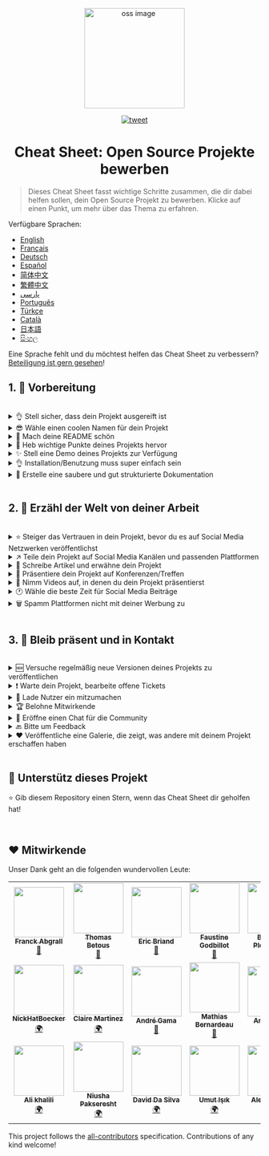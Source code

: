 <p align="center">
    <img alt="oss image" src="./imgs/zoss-logo.svg" height="200px" width="200px">
</p>

<p align="center">
  <a href="https://twitter.com/intent/tweet?text=How%20to%20promote%20your%20open-source%20projects%20@ZenikaOSS&url=https://github.com/zenika-open-source/open-source-promotion-cheat-sheet&hashtags=OpenSource,CheatSheet">
    <img alt="tweet" src="https://img.shields.io/twitter/url/https/twitter?label=Teilen%20auf%20Twitter&style=social" target="_blank" />
  </a>
</p>

<h1 align="center">Cheat Sheet: Open Source Projekte bewerben</h1>

> Dieses Cheat Sheet fasst wichtige Schritte zusammen, die dir dabei helfen sollen, dein Open Source Projekt zu bewerben. Klicke auf einen Punkt, um mehr über das Thema zu erfahren.

Verfügbare Sprachen:

- [English](./README.md)
- [Français](./README-fr.md)
- [Deutsch](./README-de.md)
- [Español](./README-es.md)
- [简体中文](./README-zh-cn.md)
- [繁體中文](./README-zh-tw.md)
- [پارسی](./README-fa.md)
- [Português](./README-pt.md)
- [Türkçe](./README-tr.md)
- [Català](./README-ca.md)
- [日本語](./README-jp.md)
- [සිංහල](./README-si.md)

Eine Sprache fehlt und du möchtest helfen das Cheat Sheet zu verbessern? [Beteiligung ist gern gesehen](./CONTRIBUTING.md)!

## 1. 🎢 Vorbereitung

<br />

<details>
<summary>👌 Stell sicher, dass dein Projekt ausgereift ist</summary>
<p>

> Dein Projekt muss stabil genug sein mit einem Minimum an brauchbaren Features zu funktionieren, um Nutzer zu begeistern.

</p>
</details>

<details>
<summary>😎 Wähle einen coolen Namen für dein Projekt</summary>
<p>

> Wähle einen Namen, der leicht zu merken ist.

</p>
</details>

<details>
<summary>💅 Mach deine README schön</summary>
<p>

> Die README ist das erste, was deine Besucher sehen werden. Gestalte sie simpel, schön und gut lesbar. [Hier ist eine List mit schönen READMEs](https://github.com/matiassingers/awesome-readme).

</p>
</details>

<details>
<summary>💪 Heb wichtige Punkte deines Projekts hervor</summary>
<p>

> Bestimme die Stärken deines Projekts und stell sicher, dass Besucher sie als erstes sehen.

</p>
</details>

<details>
<summary>✨ Stell eine Demo deines Projekts zur Verfügung</summary>
<p>

> Besucher wollen schnellstmöglich den Sinn deines Projekts verstehen, wie es funktioniert und wie man es benutzt. Mit einer Demo ist das am einfachsten. Eine Demo könnte folgendes sein:
>
> - Ein animiertes GIF, das zeigt, wie dein Projekt funktioniert
> - Ein Link zu einer Live Demo

</p>
</details>

<details>
<summary>👌 Installation/Benutzung muss super einfach sein</summary>
<p>

> Ist dein Projekt nicht nutzerfreundlich, wirst du vermutlich Besucher verlieren.

</p>
</details>

<details>
<summary>📘 Erstelle eine saubere und gut strukturierte Dokumentation</summary>
<p>

> Eine gute Dokumentation zu erstellen ist vermutlich der wichtigste Schritt. Eine kurze Dokumentation kannst du in der README anlegen. Andernfalls solltest du sie in eine eigene Webseite einbetten. Diverse Open Source Projekte wie [vuepress](https://v1.vuepress.vuejs.org) können dir dabei helfen, eine saubere Dokumentation zu schreiben.

 </p>
</details>

<br />

## 2. 📢 Erzähl der Welt von deiner Arbeit

<br />

<details>
<summary>⭐ Steiger das Vertrauen in dein Projekt, bevor du es auf Social Media Netzwerken veröffentlichst</summary>
<p>

> Viele Besucher werden die Anzahl der Sterne überprüfen, bevor sie in Erwägung ziehen, das Projekt zu benutzen. Eine kleine Anzahl an Sternen wirkt vertrauenswürdiger als gar keine Sterne. Deshalb solltest du Bekannte fragen, ob sie dein Projekt unterstützen und auf ihren Social Media Kanälen bewerben.

</p>
</details>

<details>
<summary>↗️ Teile dein Projekt auf Social Media Kanälen und passenden Plattformen</summary>
<p>

> Erzähl der Welt von deiner tollen Arbeit! Veröffentliche Sie auf Social Media Kanälen und passenden Plattformen:
>
> - [Twitter](https://twitter.com)
> - [Linkedin](https://www.linkedin.com/)
> - [Facebook](https://www.facebook.com/)
> - [Reddit](https://www.reddit.com/)
> - [Dev.to](https://dev.to/)
> - [Lobsters](https://lobste.rs/)
> - [Hacker News](https://news.ycombinator.com/)
> - [Product Hunt](https://www.producthunt.com/)
> - [Beta page](https://betapage.co/)
> - [Human Coders](https://news.humancoders.com/)

</p>
</details>

<details>
<summary>📃 Schreibe Artikel und erwähne dein Projekt</summary>
<p>

> Schreibe Artikel über dein Projekt. Schreib über die technischen Anforderungen, wie dein Projekt funktioniert, Probleme auf die du gestoßen bist, etc. Mögliche Plattformen zum Veröffentlichen:
>
> - [medium](https://medium.com/)
> - [dev.to](https://dev.to/)

</p>
</details>

<details>
<summary>🎤 Präsentiere dein Projekt auf Konferenzen/Treffen</summary>
<p>

> Wenn du dein Projekt auf Konferenzen oder Treffen präsentierst, steigert das dessen Bekanntheitsgrad.

</p>
</details>

<details>
<summary>🎥 Nimm Videos auf, in denen du dein Projekt präsentierst</summary>
<p>

> Ein Video aufzunehmen ist keine einfache Aufgabe. Allerdings ist es wohl der effizienteste Weg, um dein Projekt bekannt zu machen.

</p>
</details>

<details>
<summary>🕐 Wähle die beste Zeit für Social Media Beiträge</summary>
<p>

> Publiziere nicht während den Ferien oder an Wochenenden. Schreib stattdessen lieber in der Mitte der Woche.

</p>
</details>

<details>
<summary>🗑 Spamm Plattformen nicht mit deiner Werbung zu</summary>
<p>

> Publiziere nicht zwei Mal auf der selben Plattform. Das gilt als Spam und könnte schlechtes Licht auf dein Projekt werfen.

</p>
</details>

<br />

## 3. 🤝 Bleib präsent und in Kontakt

<br />

<details>
<summary>🆕 Versuche regelmäßig neue Versionen deines Projekts zu veröffentlichen</summary>
<p>

> Warte und verbessere dein Projekt mit neuen Releases und veröffentliche Changelogs.

</p>
</details>

<details>
<summary>❗ Warte dein Projekt, bearbeite offene Tickets</summary>
<p>

> Lass kein offenes Issue unbeantwortet. Sei nett zu den Leuten, die ein Ticket eröffnet haben. 😉

</p>
</details>

<details>
<summary>🙏 Lade Nutzer ein mitzumachen</summary>
<p>

> Ein gesundes Projekt ist ein Projekt mit einer Community und Mitwirkenden. Lass deine Nutzer wissen, dass du Hilfe brauchst, indem du Tickets mit `contribution welcome` oder `good first issue` betitelst. [Siehe github Labels](https://help.github.com/en/articles/about-labels).

</p>
</details>

<details>
<summary>🏆 Belohne Mitwirkende</summary>
<p>

> Sei nett zu Leuten, die dir geholfen haben! Manche Open Source Projekte wie [gatsby](https://github.com/gatsbyjs/gatsby) belohnen Mitwirkende mit Goodies. Wenn du dir das nicht leisten kannst, schreib einen Beitrag (auf Twitter oder anderen Plattformen) und erwähne den Autor ([hier ist ein Beispiel zu einem öffentlichen Dankeschön](https://twitter.com/FranckAbgrall/status/1139470547492978688)). Eröffne einen `Mitwirkende` Bereich in deiner README, um den Leuten öffentlich zu danken. Du kannst diese Namen auch in deiner Dokumentation oder auf deiner Webseite zeigen. Hier sind ein paar Beispiele:
>
> - [vuepress (Mitwirkende in der README)](https://github.com/vuejs/vuepress#code-contributors)
> - [Rythm.js (Zufälliger Mitwirkender auf der Demo Seite)](https://okazari.github.io/Rythm.js/)

</p>
</details>

<details>
<summary>💬 Eröffne einen Chat für die Community</summary>
<p>

> Github Tickets sind nicht immer der beste Weg, um mit deinen Nutzern zu kommunizieren. Falls nötig, kannst du eine Chat Plattform dafür nutzen:
>
> - [Discord](https://discordapp.com)
> - [Slack](https://slack.com)
> - [Gitter](https://gitter.im/)

</p>
</details>

<details>
<summary>🔙 Bitte um Feedback</summary>
<p>

> Nutzer-Feedback ist der beste Weg, um dein Projekt zu verbessern. Jemand hat bestimmt einen Wunsch oder eine Idee, um dein Projekt noch besser zu machen.

</p>
</details>

<details>
<summary>❤️ Veröffentliche eine Galerie, die zeigt, was andere mit deinem Projekt erschaffen haben</summary>
<p>

> Besucher werden deinem Projekt vertrauen, wenn sie konkrete Beispiele sehen, zum Beispiel [the vuepress gallery](https://vuepress.gallery/)).

</p>
</details>

<br />

## 🙏 Unterstütz dieses Projekt

⭐️ Gib diesem Repository einen Stern, wenn das Cheat Sheet dir geholfen hat!

<br />

## ❤️ Mitwirkende

Unser Dank geht an die folgenden wundervollen Leute:

<!-- ALL-CONTRIBUTORS-LIST:START - Do not remove or modify this section -->
<!-- prettier-ignore-start -->
<!-- markdownlint-disable -->
<table>
  <tr>
    <td align="center"><a href="https://www.franck-abgrall.me/"><img src="https://avatars3.githubusercontent.com/u/9840435?v=4" width="100px;" alt=""/><br /><sub><b>Franck Abgrall</b></sub></a><br /><a href="https://github.com/zenika-open-source/promote-open-source-project/commits?author=kefranabg" title="Documentation">📖</a></td>
    <td align="center"><a href="https://github.com/tbetous"><img src="https://avatars3.githubusercontent.com/u/4435536?v=4" width="100px;" alt=""/><br /><sub><b>Thomas Betous</b></sub></a><br /><a href="https://github.com/zenika-open-source/promote-open-source-project/commits?author=tbetous" title="Documentation">📖</a></td>
    <td align="center"><a href="https://github.com/ebriand"><img src="https://avatars1.githubusercontent.com/u/1011902?v=4" width="100px;" alt=""/><br /><sub><b>Eric Briand</b></sub></a><br /><a href="https://github.com/zenika-open-source/promote-open-source-project/commits?author=ebriand" title="Documentation">📖</a></td>
    <td align="center"><a href="https://github.com/FofoDev"><img src="https://avatars0.githubusercontent.com/u/27639429?v=4" width="100px;" alt=""/><br /><sub><b>Faustine Godbillot</b></sub></a><br /><a href="https://github.com/zenika-open-source/promote-open-source-project/commits?author=FofoDev" title="Documentation">📖</a></td>
    <td align="center"><a href="https://myvirtualstorybook.com/"><img src="https://avatars1.githubusercontent.com/u/5747538?v=4" width="100px;" alt=""/><br /><sub><b>Benjamin Plouzennec</b></sub></a><br /><a href="https://github.com/zenika-open-source/promote-open-source-project/commits?author=Okazari" title="Documentation">📖</a></td>
    <td align="center"><a href="https://github.com/Zenigata"><img src="https://avatars1.githubusercontent.com/u/1022393?v=4" width="100px;" alt=""/><br /><sub><b>Johan Bonneau</b></sub></a><br /><a href="https://github.com/zenika-open-source/promote-open-source-project/commits?author=Zenigata" title="Documentation">📖</a></td>
    <td align="center"><a href="https://github.com/bpetetot"><img src="https://avatars3.githubusercontent.com/u/516360?v=4" width="100px;" alt=""/><br /><sub><b>Benjamin Petetot</b></sub></a><br /><a href="https://github.com/zenika-open-source/promote-open-source-project/commits?author=bpetetot" title="Documentation">📖</a></td>
  </tr>
  <tr>
    <td align="center"><a href="https://nick-hat-boecker.de"><img src="https://avatars0.githubusercontent.com/u/8366071?v=4" width="100px;" alt=""/><br /><sub><b>NickHatBoecker</b></sub></a><br /><a href="#translation-NickHatBoecker" title="Translation">🌍</a></td>
    <td align="center"><a href="https://github.com/Claire"><img src="https://avatars2.githubusercontent.com/u/5114096?v=4" width="100px;" alt=""/><br /><sub><b>Claire Martinez</b></sub></a><br /><a href="#translation-claire" title="Translation">🌍</a></td>
    <td align="center"><a href="https://hazeforum.com/"><img src="https://avatars2.githubusercontent.com/u/31011359?v=4" width="100px;" alt=""/><br /><sub><b>André Gama</b></sub></a><br /><a href="https://github.com/zenika-open-source/promote-open-source-project/commits?author=andregamma" title="Documentation">📖</a></td>
    <td align="center"><a href="https://github.com/mbernardeau"><img src="https://avatars0.githubusercontent.com/u/7049049?v=4" width="100px;" alt=""/><br /><sub><b>Mathias Bernardeau</b></sub></a><br /><a href="https://github.com/zenika-open-source/promote-open-source-project/commits?author=mbernardeau" title="Documentation">📖</a></td>
    <td align="center"><a href="https://github.com/Antoineoili"><img src="https://avatars1.githubusercontent.com/u/50737365?v=4" width="100px;" alt=""/><br /><sub><b>Antoine Oili</b></sub></a><br /><a href="https://github.com/zenika-open-source/promote-open-source-project/commits?author=Antoineoili" title="Documentation">📖</a></td>
    <td align="center"><a href="https://twitter.com/dev_oswld"><img src="https://avatars1.githubusercontent.com/u/40254158?v=4" width="100px;" alt=""/><br /><sub><b>Oswld TC</b></sub></a><br /><a href="#translation-dev-oswld" title="Translation">🌍</a></td>
    <td align="center"><a href="https://yizhiyue.me"><img src="https://avatars3.githubusercontent.com/u/8545277?v=4" width="100px;" alt=""/><br /><sub><b>Zhiyue Yi</b></sub></a><br /><a href="#translation-ZhiyueYi" title="Translation">🌍</a></td>
  </tr>
  <tr>
    <td align="center"><a href="https://github.com/aliruss"><img src="https://avatars3.githubusercontent.com/u/32896351?v=4" width="100px;" alt=""/><br /><sub><b>Ali khalili</b></sub></a><br /><a href="#translation-aliruss" title="Translation">🌍</a></td>
    <td align="center"><a href="https://pakseresht.eu/"><img src="https://avatars3.githubusercontent.com/u/9018054?v=4" width="100px;" alt=""/><br /><sub><b>Niusha Pakseresht</b></sub></a><br /><a href="#translation-niusha-paks" title="Translation">🌍</a></td>
    <td align="center"><a href="https://github.com/david-dasilva"><img src="https://avatars1.githubusercontent.com/u/372391?v=4" width="100px;" alt=""/><br /><sub><b>David Da Silva</b></sub></a><br /><a href="#translation-david-dasilva" title="Translation">🌍</a></td>
    <td align="center"><a href="http://umuts.info"><img src="https://avatars2.githubusercontent.com/u/3245166?v=4" width="100px;" alt=""/><br /><sub><b>Umut Işık</b></sub></a><br /><a href="#translation-umutphp" title="Translation">🌍</a></td>
    <td align="center"><a href="https://github.com/alextremp"><img src="https://avatars0.githubusercontent.com/u/20399660?v=4" width="100px;" alt=""/><br /><sub><b>Alex Castells</b></sub></a><br /><a href="#translation-alextremp" title="Translation">🌍</a></td>
    <td align="center"><a href="https://kojikoji.ga"><img src="https://avatars0.githubusercontent.com/u/474225?v=4" width="100px;" alt=""/><br /><sub><b>Koji</b></sub></a><br /><a href="#translation-koji" title="Translation">🌍</a></td>
  </tr>
</table>

<!-- markdownlint-enable -->
<!-- prettier-ignore-end -->
<!-- ALL-CONTRIBUTORS-LIST:END -->

This project follows the [all-contributors](https://github.com/all-contributors/all-contributors) specification. Contributions of any kind welcome!
